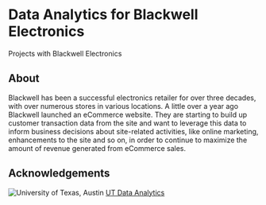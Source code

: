 # Data Analytics for Blackwell Electronics
Projects with Blackwell Electronics

<!-- ABOUT -->
## About
Blackwell has been a successful electronics retailer for over three decades, 
with over numerous stores in various locations. A little over a year ago 
Blackwell launched an eCommerce website. They are starting to build up customer 
transaction data from the site and want to leverage this data to inform business 
decisions about site-related activities, like online marketing, enhancements to 
the site and so on, in order to continue to maximize the amount of revenue 
generated from eCommerce sales.

<!-- ACKNOWLEDGEMENTS -->
## Acknowledgements
![University of Texas, Austin](https://brand.utexas.edu/wp-content/themes/texasbrand/images/logos/utexas-primary-horizontal-logo.svg) [UT Data Analytics][ut-data]

<!-- MARKDOWN LINKS & IMAGES -->
<!-- https://www.markdownguide.org/basic-syntax/#reference-style-links -->
[product-screenshot]: images/screenshot.png
[ut-seal]: https://www.pngkey.com/maxpic/u2q8w7e6q8w7q8r5/
[ut-data]: https://professionaled.utexas.edu/data-analytics-certificate-program
